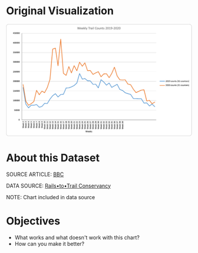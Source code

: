 # Original Visualization
![](./nhbkE0ncSzqk4JWMEpYz_Picture%201.png)

# About this Dataset
SOURCE ARTICLE: [BBC](https://www.bbc.com/future/bespoke/made-on-earth/the-great-bicycle-boom-of-2020.html)

DATA SOURCE: [Rails•to•Trail Conservancy](https://www.railstotrails.org/COVID19/#trailcount)

NOTE: Chart included in data source

# Objectives
- What works and what doesn't work with this chart?
- How can you make it better?